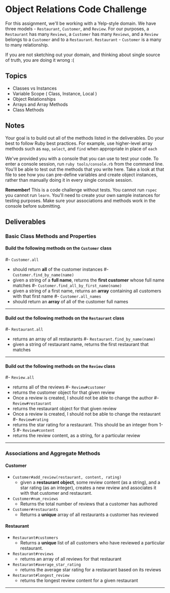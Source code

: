 # Object Relations Code Challenge

For this assignment, we'll be working with a Yelp-style domain. We have three models - `Restaurant`, `Customer`, and `Review`.
For our purposes, a `Restaurant` has many `Reviews`, a `Customer` has many `Reviews`, and a `Review` belongs to a `Customer` and to a `Restaurant`.
`Restaurant` - `Customer` is a many to many relationship.

If you are not sketching out your domain, and thinking about single source of truth,
you are doing it wrong :(

## Topics

- Classes vs Instances
- Variable Scope ( Class, Instance, Local )
- Object Relationships
- Arrays and Array Methods
- Class Methods

## Notes

Your goal is to build out all of the methods listed in the deliverables. Do your best to follow Ruby best practices. For example, use higher-level array methods such as `map`, `select`, and `find` when appropriate in place of `each`

We've provided you with a console that you can use to test your code. To enter a console session, run `ruby tools/console.rb` from the command line. You'll be able to test out the methods that you write here. Take a look at that file to see how you can pre-define variables and create object instances, rather than manually doing it in every single console session.

**Remember!** This is a code challenge without tests. You cannot run `rspec` you cannot run `learn`. You'll need to create your own sample instances for testing purposes. Make sure your associations and methods work in the console before submitting.

## Deliverables

### Basic Class Methods and Properties

#### Build the following methods on the `Customer` class

#- `Customer.all`
  - should return **all** of the customer instances
#- `Customer.find_by_name(name)`
  - given a string of a **full name**, returns the **first customer** whose full name matches
#- `Customer.find_all_by_first_name(name)`
  - given a string of a first name, returns an **array** containing all customers with that first name
#- `Customer.all_names`
  - should return an **array** of all of the customer full names

---

#### Build out the following methods on the `Restaurant` class

#- `Restaurant.all`
  - returns an array of all restaurants
#- `Restaurant.find_by_name(name)`
  - given a string of restaurant name, returns the first restaurant that matches

---

#### Build out the following methods on the `Review` class

#- `Review.all`
  - returns all of the reviews
#- `Review#customer`
  - returns the customer object for that given review
  - Once a review is created, I should not be able to change the author
#- `Review#restaurant`
  - returns the restaurant object for that given review
  - Once a review is created, I should not be able to change the restaurant
#- `Review#rating`
  - returns the star rating for a restaurant. This should be an integer from 1-5
#- `Review#content`
  - returns the review content, as a string, for a particular review

---

### Associations and Aggregate Methods

#### Customer

- `Customer#add_review(restaurant, content, rating)`
  - given a **restaurant object**, some review content (as a string), and a star rating (as an integer), creates a new review and associates it with that customer and restaurant.
- `Customer#num_reviews`
  - Returns the total number of reviews that a customer has authored
- `Customer#restaurants`
  - Returns a **unique** array of all restaurants a customer has reviewed

#### Restaurant

- `Restaurant#customers`
  - Returns a **unique** list of all customers who have reviewed a particular restaurant.
- `Restaurant#reviews`
  - returns an array of all reviews for that restaurant
- `Restaurant#average_star_rating`
  - returns the average star rating for a restaurant based on its reviews
- `Restaurant#longest_review`
  - returns the longest review content for a given restaurant

---
